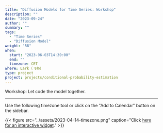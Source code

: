 ```yaml
---
title: "Diffusion Models for Time Series: Workshop"
description: ""
date: "2023-09-24"
author: ""
summary: ""
tags:
  - "Time Series"
  - "Diffusion Model"
weight: "58"
when:
  start: "2023-06-03T14:30:00"
  end: ""
  timezone: CET
where: Lark（飞书）
type: project
project: projects/conditional-probability-estimation
---
```


Workshop: Let code the model together.

---

Use the following timezone tool or click on the "Add to Calendar" button on the sidebar.

{{< figure src="../assets/2023-04-14-timezone.png" caption="Click [here for an interactive widget](https://www.worldtimebuddy.com/?qm=1&lid=2950159,1816670,5,8&h=1816670&date=2023-4-14&sln=20.5-22&hf=0)." >}}
